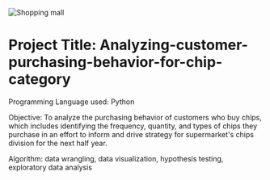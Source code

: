 ![Shopping mall](https://media.gettyimages.com/photos/supermarket-shelf-at-a-kings-food-market-in-midland-park-new-jersey-picture-id528790150)

# Project Title: Analyzing-customer-purchasing-behavior-for-chip-category

Programming Language used: Python

Objective: To analyze the purchasing behavior of customers who buy chips, which includes identifying the frequency, quantity, and types of chips they purchase in an effort to inform and drive strategy for supermarket's chips division for the next half year.

Algorithm: data wrangling, data visualization, hypothesis testing, exploratory data analysis

